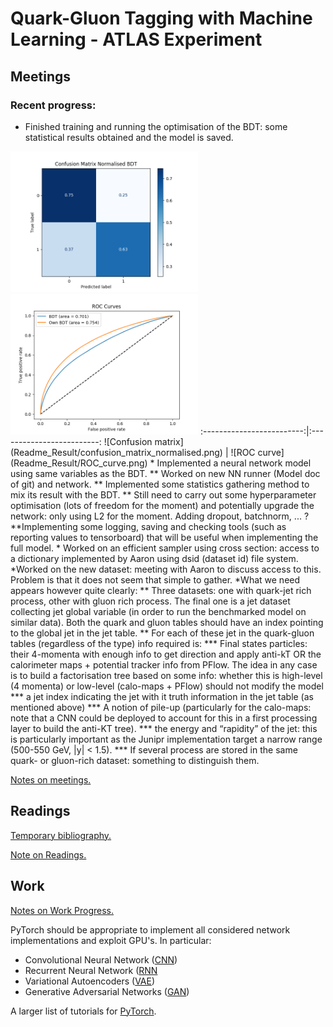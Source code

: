 # Quark-Gluon Tagging with Machine Learning - ATLAS Experiment
## Meetings
### Recent progress: 
* Finished training and running the optimisation of the BDT: some statistical results obtained and the model is saved. 
<img src="Readme_Result/confusion_matrix_normalised.png" width="300">
<img src="Readme_Result/ROC_curve.png" width="300">
:-------------------------:|:-------------------------:
![Confusion matrix](Readme_Result/confusion_matrix_normalised.png) | ![ROC curve](Readme_Result/ROC_curve.png)
* Implemented a neural network model using same variables as the BDT. 
** Worked on new NN runner (Model doc of git) and network.
** Implemented some statistics gathering method to mix its result with the BDT.
** Still need to carry out some hyperparameter optimisation (lots of freedom for the moment) and potentially upgrade the network: only using L2 for the moment. Adding dropout, batchnorm, ... ?
**Implementing some logging, saving and checking tools (such as reporting values to tensorboard) that will be useful when implementing the full model. 
* Worked on an efficient sampler using cross section: access to a dictionary implemented by Aaron using dsid (dataset id) file system. 
*Worked on the new dataset: meeting with Aaron to discuss access to this. Problem is that it does not seem that simple to gather. *What we need appears however quite clearly:
** Three datasets: one with quark-jet rich process, other with gluon rich process. The final one is a jet dataset collecting jet global variable (in order to run the benchmarked model on similar data). Both the quark and gluon tables should have an index pointing to the global jet in the jet table. 
** For each of these jet in the quark-gluon tables (regardless of the type) info required is:
*** Final states particles: their 4-momenta with enough info to get direction and apply anti-kT OR the calorimeter maps + potential tracker info from PFlow. The idea in any case is to build a factorisation tree based on some info: whether this is high-level (4 momenta) or low-level (calo-maps + PFlow) should not modify the model
*** a jet index indicating the jet with it truth information in the jet table (as mentioned above)
*** A notion of pile-up (particularly for the calo-maps: note that a CNN could be deployed to account for this in a first processing layer to build the anti-KT tree). 
*** the energy and “rapidity” of the jet: this is particularly important as the Junipr implementation target a narrow range (500-550 GeV, |y| < 1.5).
*** If several process are stored in the same quark- or gluon-rich dataset: something to distinguish them. 


[Notes on meetings.](https://docs.google.com/document/d/1mPCNGwLqUHwPWRzEXwxDVAvANspSMXEBrSzKO49E8Ds/edit?usp=sharing)

## Readings
[Temporary bibliography.](https://docs.google.com/document/d/1T0P84bvZvcEdx9cvs6z_uXsKWNDNlzjyWbvqWfU1s5I/edit)

[Note on Readings.](https://docs.google.com/document/d/1u7orIhStgtNy6GY1Ix_eOC2UjRiMTey7CkkDW5u7Oxg/edit?usp=sharing)

## Work
[Notes on Work Progress.](https://docs.google.com/document/d/1REFWLDmTNmnLVJMIwqeWt13o8EeNrBTAoQybtgy6I2A/edit?usp=sharing)

PyTorch should be appropriate to implement all considered network implementations and exploit GPU's. In particular:
* Convolutional Neural Network ([CNN](https://pytorch.org/tutorials/beginner/blitz/cifar10_tutorial.html))
* Recurrent Neural Network ([RNN](https://pytorch.org/tutorials/intermediate/char_rnn_classification_tutorial.html)
* Variational Autoencoders ([VAE](https://pyro.ai/examples/vae.html))
* Generative Adversarial Networks ([GAN](https://pytorch.org/tutorials/beginner/dcgan_faces_tutorial.html))

A larger list of tutorials for [PyTorch](https://pytorch.org/tutorials/). 
